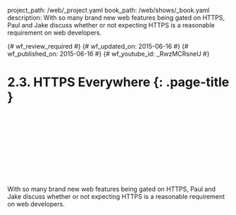 project_path: /web/_project.yaml
book_path: /web/shows/_book.yaml
description: With so many brand new web features being gated on HTTPS, Paul and Jake discuss whether or not expecting HTTPS is a reasonable requirement on web developers. 

{# wf_review_required #}
{# wf_updated_on: 2015-06-16 #}
{# wf_published_on: 2015-06-16 #}
{# wf_youtube_id: _RwzMCRsneU #}

# 2.3. HTTPS Everywhere {: .page-title }


<div class="video-wrapper">
  <iframe class="devsite-embedded-youtube-video" data-video-id="_RwzMCRsneU"
          data-autohide="1" data-showinfo="0" frameborder="0" allowfullscreen>
  </iframe>
</div>


With so many brand new web features being gated on HTTPS, Paul and Jake discuss
whether or not expecting HTTPS is a reasonable requirement on web developers. 

